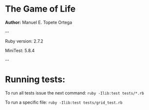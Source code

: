 # The Game of Life
**Author:** Manuel E. Topete Ortega

--

Ruby version: 2.7.2

MiniTest: 5.8.4

--

# Running tests:

To run all tests issue the next command:
`ruby -Ilib:test tests/*.rb`

To run a specific file:
`ruby -Ilib:test tests/grid_test.rb`
